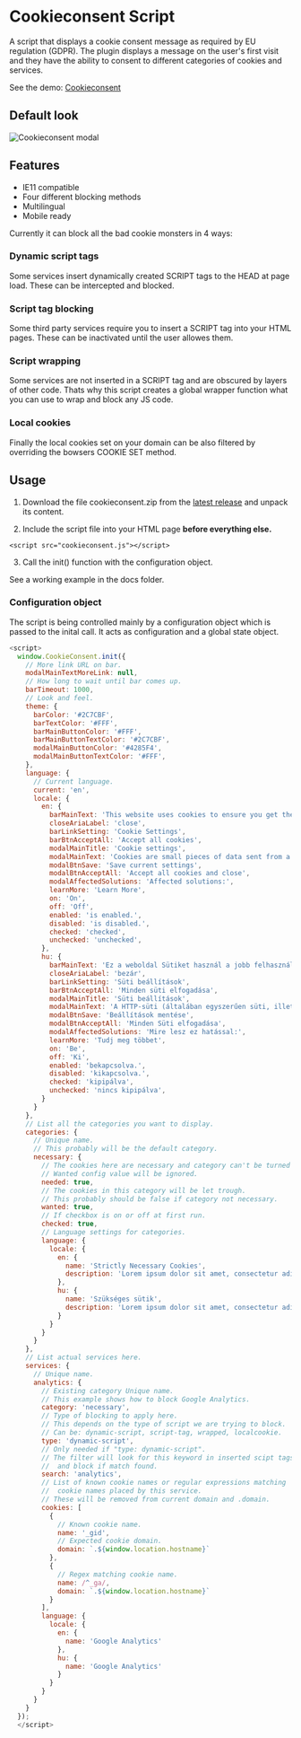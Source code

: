# Cookieconsent Script

A script that displays a cookie consent message as required by EU regulation (GDPR). The plugin displays a message on the user's first visit and they have the ability to consent to different categories of cookies and services.

See the demo: [Cookieconsent](https://brainsum.github.io/cookieconsent/)


## Default look

![Cookieconsent modal](https://raw.githubusercontent.com/brainsum/cookieconsent/master/cc_modal_75.png "Cookieconsent modal")


## Features

- IE11 compatible
- Four different blocking methods
- Multilingual
- Mobile ready

Currently it can block all the bad cookie monsters in 4 ways:

### Dynamic script tags

Some services insert dynamically created SCRIPT tags to the HEAD at page load. These can be intercepted and blocked.

### Script tag blocking

Some third party services require you to insert a SCRIPT tag into your HTML pages. These can be inactivated until the user allowes them.

### Script wrapping

Some services are not inserted in a SCRIPT tag and are obscured by layers of other code. Thats why this script creates a global wrapper function what you can use to wrap and block any JS code.

### Local cookies

Finally the local cookies set on your domain can be also filtered by overriding the bowsers COOKIE SET method.


## Usage

1. Download the file cookieconsent.zip from the [latest release](https://github.com/brainsum/cookieconsent/releases/latest) and unpack its content.

2. Include the script file into your HTML page **before everything else.**

```
<script src="cookieconsent.js"></script>
```

3. Call the init() function with the configuration object.

See a working example in the docs folder.

### Configuration object

The script is being controlled mainly by a configuration object which is passed to the inital call. It acts as configuration and a global state object.

```javascript
<script>
  window.CookieConsent.init({
    // More link URL on bar.
    modalMainTextMoreLink: null,
    // How long to wait until bar comes up.
    barTimeout: 1000,
    // Look and feel.
    theme: {
      barColor: '#2C7CBF',
      barTextColor: '#FFF',
      barMainButtonColor: '#FFF',
      barMainButtonTextColor: '#2C7CBF',
      modalMainButtonColor: '#4285F4',
      modalMainButtonTextColor: '#FFF',
    },
    language: {
      // Current language.
      current: 'en',
      locale: {
        en: {
          barMainText: 'This website uses cookies to ensure you get the best experience on our website.',
          closeAriaLabel: 'close',
          barLinkSetting: 'Cookie Settings',
          barBtnAcceptAll: 'Accept all cookies',
          modalMainTitle: 'Cookie settings',
          modalMainText: 'Cookies are small pieces of data sent from a website and stored on the user\'s computer by the user\'s web browser while the user is browsing. Your browser stores each message in a small file, called cookie. When you request another page from the server, your browser sends the cookie back to the server. Cookies were designed to be a reliable mechanism for websites to remember information or to record the user\'s browsing activity.',
          modalBtnSave: 'Save current settings',
          modalBtnAcceptAll: 'Accept all cookies and close',
          modalAffectedSolutions: 'Affected solutions:',
          learnMore: 'Learn More',
          on: 'On',
          off: 'Off',
          enabled: 'is enabled.',
          disabled: 'is disabled.',
          checked: 'checked',
          unchecked: 'unchecked',
        },
        hu: {
          barMainText: 'Ez a weboldal Sütiket használ a jobb felhasználói élmény érdekében.',
          closeAriaLabel: 'bezár',
          barLinkSetting: 'Süti beállítások',
          barBtnAcceptAll: 'Minden süti elfogadása',
          modalMainTitle: 'Süti beállítások',
          modalMainText: 'A HTTP-süti (általában egyszerűen süti, illetve angolul cookie) egy információcsomag, amelyet a szerver küld a webböngészőnek, majd a böngésző visszaküld a szervernek minden, a szerver felé irányított kérés alkalmával. Amikor egy weboldalt kérünk le a szervertől, akkor a böngésző elküldi a számára elérhető sütiket. A süti-ket úgy tervezték, hogy megbízható mechanizmust biztosítsanak a webhelyek számára az információk megőrzésére vagy a felhasználók böngészési tevékenységének rögzítésére.',
          modalBtnSave: 'Beállítások mentése',
          modalBtnAcceptAll: 'Minden Süti elfogadása',
          modalAffectedSolutions: 'Mire lesz ez hatással:',
          learnMore: 'Tudj meg többet',
          on: 'Be',
          off: 'Ki',
          enabled: 'bekapcsolva.',
          disabled: 'kikapcsolva.',
          checked: 'kipipálva',
          unchecked: 'nincs kipipálva',
        }
      }
    },
    // List all the categories you want to display.
    categories: {
      // Unique name.
      // This probably will be the default category.
      necessary: {
        // The cookies here are necessary and category can't be turned off.
        // Wanted config value will be ignored.
        needed: true,
        // The cookies in this category will be let trough.
        // This probably should be false if category not necessary.
        wanted: true,
        // If checkbox is on or off at first run.
        checked: true,
        // Language settings for categories.
        language: {
          locale: {
            en: {
              name: 'Strictly Necessary Cookies',
              description: 'Lorem ipsum dolor sit amet, consectetur adipiscing elit. Curabitur eu commodo est, nec gravida odio. Suspendisse scelerisque a ex nec semper.',
            },
            hu: {
              name: 'Szükséges sütik',
              description: 'Lorem ipsum dolor sit amet, consectetur adipiscing elit. Curabitur eu commodo est, nec gravida odio. Suspendisse scelerisque a ex nec semper.',
            }
          }
        }
      }
    },
    // List actual services here.
    services: {
      // Unique name.
      analytics: {
        // Existing category Unique name.
        // This example shows how to block Google Analytics.
        category: 'necessary',
        // Type of blocking to apply here.
        // This depends on the type of script we are trying to block.
        // Can be: dynamic-script, script-tag, wrapped, localcookie.
        type: 'dynamic-script',
        // Only needed if "type: dynamic-script".
        // The filter will look for this keyword in inserted scipt tags
        //  and block if match found.
        search: 'analytics',
        // List of known cookie names or regular expressions matching
        //  cookie names placed by this service.
        // These will be removed from current domain and .domain.
        cookies: [
          {
            // Known cookie name.
            name: '_gid',
            // Expected cookie domain.
            domain: `.${window.location.hostname}`
          },
          {
            // Regex matching cookie name.
            name: /^_ga/,
            domain: `.${window.location.hostname}`
          }
        ],
        language: {
          locale: {
            en: {
              name: 'Google Analytics'
            },
            hu: {
              name: 'Google Analytics'
            }
          }
        }
      }
    }
  });
  </script>
```
